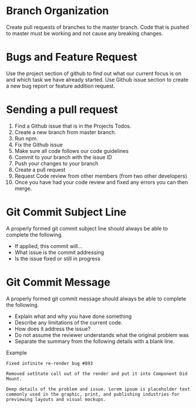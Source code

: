 # Branch Organization

Create pull requests of branches to the master branch. Code that is pushed to master must be working and not cause any breaking changes. 


# Bugs and Feature Request

Use the project section of github to find out what our current focus is on and which task we have already started. Use Github issue section to create a new bug report or feature addition request. 


# Sending a pull request

1. Find a Github issue that is in the Projects Todos.
2. Create a new branch from master branch.
3. Run npm.
4. Fix the Github issue
5. Make sure all code follows our code guidelines
6. Commit to your branch with the issue ID
7. Push your changes to your branch
8. Create a pull request
9. Request Code review from other members (from two other developers)
10. Once you have had your code review and fixed any errors you can then merge.


# Git Commit Subject Line

A properly formed git commit subject line should always be able to complete the following.

- If applied, this commit will…
- What issue is the commit addressing 
- Is the issue fixed or still in progress


# Git Commit Message

A properly formed git commit message should always be able to complete the following.

- Explain what and why you have done something
- Describe any limitations of the current code.
- How does it address the issue?
- Do not assume the reviewer understands what the original problem was
- Separate the summary from the following details with a blank line.

Example
```
Fixed infinite re-render bug #893

Removed setState call out of the render and put it into Component Did Mount. 

Deep details of the problem and issue. Lorem ipsum is placeholder text commonly used in the graphic, print, and publishing industries for previewing layouts and visual mockups.
```
